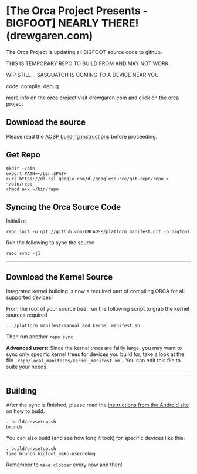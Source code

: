 [The Orca Project Presents - BIGFOOT] NEARLY THERE! (drewgaren.com)
=====================================================

The Orca Project is updating all BIGFOOT source code to github.

THIS IS TEMPORARY REPO TO BUILD FROM AND MAY NOT WORK. 

WIP STILL... SASQUATCH IS COMING TO A DEVICE NEAR YOU.

code. compile. debug.

more info on the orca project visit drewgaren.com and click on the orca project


Download the source
--------------

Please read the [AOSP building instructions](http://source.android.com/source/index.html) before proceeding.

Get Repo
--------

    mkdir ~/bin
    export PATH=~/bin:$PATH
    curl https://dl-ssl.google.com/dl/googlesource/git-repo/repo > ~/bin/repo
    chmod a+x ~/bin/repo

Syncing the Orca Source Code
---------------------------------------

Initialize

    repo init -u git://github.com/ORCAOSP/platform_manifest.git -b bigfoot

Run the following to sync the source

    repo sync -j1

***

Download the Kernel Source
--------------------------

Integrated kernel building is now a required part of compiling ORCA for all supported devices!

From the root of your source tree, run the following script to grab the kernel sources required

    . ./platform_manifest/manual_add_kernel_manifest.sh

Then run another `repo sync`


**Advanced users:**
Since the kernel trees are fairly large, you may want to sync only specific kernel trees for devices you build for, take a look at the file `.repo/local_manifests/kernel_manifest.xml`. You can edit this file to suite your needs.


***

Building
--------

After the sync is finished, please read the [instructions from the Android site](http://s.android.com/source/building.html) on how to build.

    . build/envsetup.sh
    brunch


You can also build (and see how long it took) for specific devices like this:

    . build/envsetup.sh
    time brunch bigfoot_mako-userdebug

Remember to `make clobber` every now and then!
